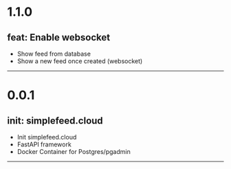 # 1.1.0
## feat: Enable websocket

- Show feed from database
- Show a new feed once created (websocket)

---
# 0.0.1
## init: simplefeed.cloud

- Init simplefeed.cloud
- FastAPI framework
- Docker Container for Postgres/pgadmin

---
